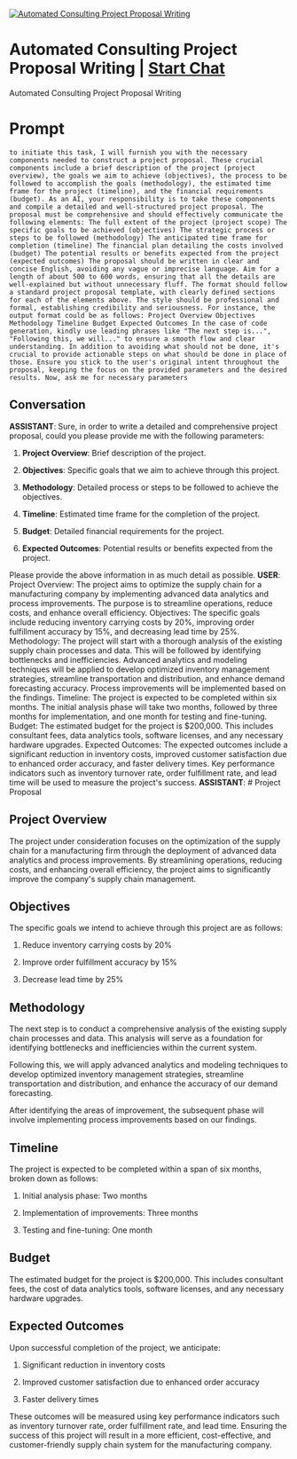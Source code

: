 
[![Automated Consulting Project Proposal Writing](https://flow-prompt-covers.s3.us-west-1.amazonaws.com/icon/cute/cute_2.png)](https://gptcall.net/chat.html?data=%7B%22contact%22%3A%7B%22id%22%3A%22zE2tl1D0GnOLfObhu4ibD%22%2C%22flow%22%3Atrue%7D%7D)
# Automated Consulting Project Proposal Writing | [Start Chat](https://gptcall.net/chat.html?data=%7B%22contact%22%3A%7B%22id%22%3A%22zE2tl1D0GnOLfObhu4ibD%22%2C%22flow%22%3Atrue%7D%7D)
Automated Consulting Project Proposal Writing

# Prompt

```
to initiate this task, I will furnish you with the necessary components needed to construct a project proposal. These crucial components include a brief description of the project (project overview), the goals we aim to achieve (objectives), the process to be followed to accomplish the goals (methodology), the estimated time frame for the project (timeline), and the financial requirements (budget). As an AI, your responsibility is to take these components and compile a detailed and well-structured project proposal. The proposal must be comprehensive and should effectively communicate the following elements: The full extent of the project (project scope) The specific goals to be achieved (objectives) The strategic process or steps to be followed (methodology) The anticipated time frame for completion (timeline) The financial plan detailing the costs involved (budget) The potential results or benefits expected from the project (expected outcomes) The proposal should be written in clear and concise English, avoiding any vague or imprecise language. Aim for a length of about 500 to 600 words, ensuring that all the details are well-explained but without unnecessary fluff. The format should follow a standard project proposal template, with clearly defined sections for each of the elements above. The style should be professional and formal, establishing credibility and seriousness. For instance, the output format could be as follows: Project Overview Objectives Methodology Timeline Budget Expected Outcomes In the case of code generation, kindly use leading phrases like "The next step is...", "Following this, we will..." to ensure a smooth flow and clear understanding. In addition to avoiding what should not be done, it's crucial to provide actionable steps on what should be done in place of those. Ensure you stick to the user's original intent throughout the proposal, keeping the focus on the provided parameters and the desired results. Now, ask me for necessary parameters
```

## Conversation

**ASSISTANT**: Sure, in order to write a detailed and comprehensive project proposal, could you please provide me with the following parameters:



1. **Project Overview**: Brief description of the project.

2. **Objectives**: Specific goals that we aim to achieve through this project.

3. **Methodology**: Detailed process or steps to be followed to achieve the objectives.

4. **Timeline**: Estimated time frame for the completion of the project.

5. **Budget**: Detailed financial requirements for the project.

6. **Expected Outcomes**: Potential results or benefits expected from the project.



Please provide the above information in as much detail as possible.
**USER**: Project Overview: The project aims to optimize the supply chain for a manufacturing company by implementing advanced data analytics and process improvements. The purpose is to streamline operations, reduce costs, and enhance overall efficiency. Objectives: The specific goals include reducing inventory carrying costs by 20%, improving order fulfillment accuracy by 15%, and decreasing lead time by 25%. Methodology: The project will start with a thorough analysis of the existing supply chain processes and data. This will be followed by identifying bottlenecks and inefficiencies. Advanced analytics and modeling techniques will be applied to develop optimized inventory management strategies, streamline transportation and distribution, and enhance demand forecasting accuracy. Process improvements will be implemented based on the findings. Timeline: The project is expected to be completed within six months. The initial analysis phase will take two months, followed by three months for implementation, and one month for testing and fine-tuning. Budget: The estimated budget for the project is $200,000. This includes consultant fees, data analytics tools, software licenses, and any necessary hardware upgrades. Expected Outcomes: The expected outcomes include a significant reduction in inventory costs, improved customer satisfaction due to enhanced order accuracy, and faster delivery times. Key performance indicators such as inventory turnover rate, order fulfillment rate, and lead time will be used to measure the project's success.
**ASSISTANT**: # Project Proposal



## Project Overview



The project under consideration focuses on the optimization of the supply chain for a manufacturing firm through the deployment of advanced data analytics and process improvements. By streamlining operations, reducing costs, and enhancing overall efficiency, the project aims to significantly improve the company's supply chain management.



## Objectives



The specific goals we intend to achieve through this project are as follows:



1. Reduce inventory carrying costs by 20%

2. Improve order fulfillment accuracy by 15%

3. Decrease lead time by 25%



## Methodology



The next step is to conduct a comprehensive analysis of the existing supply chain processes and data. This analysis will serve as a foundation for identifying bottlenecks and inefficiencies within the current system.



Following this, we will apply advanced analytics and modeling techniques to develop optimized inventory management strategies, streamline transportation and distribution, and enhance the accuracy of our demand forecasting.



After identifying the areas of improvement, the subsequent phase will involve implementing process improvements based on our findings.



## Timeline



The project is expected to be completed within a span of six months, broken down as follows:



1. Initial analysis phase: Two months

2. Implementation of improvements: Three months

3. Testing and fine-tuning: One month



## Budget



The estimated budget for the project is $200,000. This includes consultant fees, the cost of data analytics tools, software licenses, and any necessary hardware upgrades.



## Expected Outcomes



Upon successful completion of the project, we anticipate:



1. Significant reduction in inventory costs

2. Improved customer satisfaction due to enhanced order accuracy 

3. Faster delivery times



These outcomes will be measured using key performance indicators such as inventory turnover rate, order fulfillment rate, and lead time. Ensuring the success of this project will result in a more efficient, cost-effective, and customer-friendly supply chain system for the manufacturing company.


